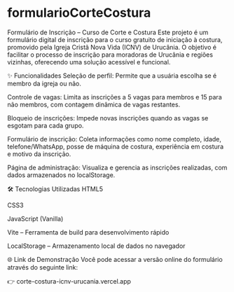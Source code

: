 # formularioCorteCostura

Formulário de Inscrição – Curso de Corte e Costura
Este projeto é um formulário digital de inscrição para o curso gratuito de iniciação à costura, promovido pela Igreja Cristã Nova Vida (ICNV) de Urucânia. O objetivo é facilitar o processo de inscrição para moradoras de Urucânia e regiões vizinhas, oferecendo uma solução acessível e funcional.

✨ Funcionalidades
Seleção de perfil: Permite que a usuária escolha se é membro da igreja ou não.

Controle de vagas: Limita as inscrições a 5 vagas para membros e 15 para não membros, com contagem dinâmica de vagas restantes.

Bloqueio de inscrições: Impede novas inscrições quando as vagas se esgotam para cada grupo.

Formulário de inscrição: Coleta informações como nome completo, idade, telefone/WhatsApp, posse de máquina de costura, experiência em costura e motivo da inscrição.

Página de administração: Visualiza e gerencia as inscrições realizadas, com dados armazenados no localStorage.

🛠️ Tecnologias Utilizadas
HTML5

CSS3

JavaScript (Vanilla)

Vite – Ferramenta de build para desenvolvimento rápido

LocalStorage – Armazenamento local de dados no navegador

🌐 Link de Demonstração
Você pode acessar a versão online do formulário através do seguinte link:

👉 corte-costura-icnv-urucania.vercel.app
